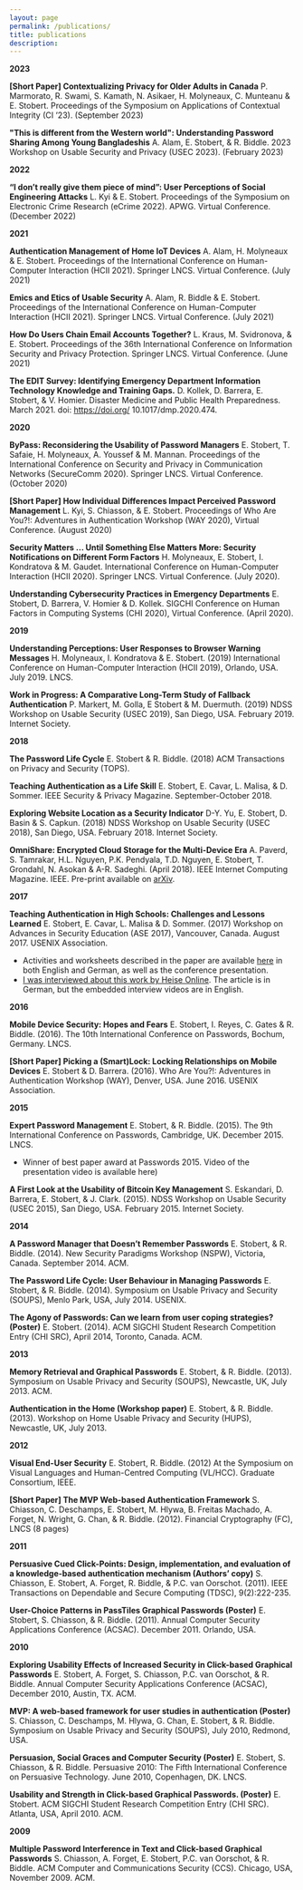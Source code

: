 ```yaml
---
layout: page
permalink: /publications/
title: publications
description: 
---
```

<!--
**2024**

**"I’m not planning on dying any time soon": A survey of digital legacy planning**
P. Marmorato, C. Fernandes, L. Kraus & E. Stobert. 
Proceedings of the International Conference on Human-Computer Interaction (HCII 2024). Springer LNCS. (To appear July 2024)

**A Comparative Long-Term Study of Fallback Authentication Schemes**
L. Lassak, P. Markert, M. Golla, E. Stobert, & M. Duermuth. 
The CHI Conference on Human Factors in Computing Systems (CHI 2024). (To Appear, May 2024)
-->
**2023**

**[Short Paper] Contextualizing Privacy for Older Adults in Canada**
P. Marmorato, R. Swami, S. Kamath, N. Asikaer, H. Molyneaux, C. Munteanu & E. Stobert. 
Proceedings of the Symposium on Applications of Contextual Integrity (CI ’23). (September 2023)

**"This is different from the Western world": Understanding Password Sharing Among Young Bangladeshis**
A. Alam, E. Stobert, & R. Biddle. 
2023 Workshop on Usable Security and Privacy (USEC 2023). (February 2023)

**2022**

**“I don’t really give them piece of mind”: User Perceptions of Social Engineering Attacks**
L. Kyi & E. Stobert. 
Proceedings of the Symposium on Electronic Crime Research (eCrime 2022). APWG. Virtual Conference. (December 2022)

**2021**

**Authentication Management of Home IoT Devices** 
A. Alam, H. Molyneaux & E. Stobert. 
Proceedings of the International Conference on Human-Computer Interaction (HCII 2021). Springer LNCS. Virtual Conference. (July 2021)

**Emics and Etics of Usable Security** 
A. Alam, R. Biddle & E. Stobert.
Proceedings of the International Conference on Human-Computer Interaction (HCII 2021). Springer LNCS. Virtual Conference. (July 2021)

**How Do Users Chain Email Accounts Together?** 
L. Kraus, M. Svidronova, & E. Stobert. 
Proceedings of the 36th International Conference on Information Security and Privacy Protection. Springer LNCS. Virtual Conference. (June 2021)

**The EDIT Survey: Identifying Emergency Department Information Technology Knowledge and Training Gaps.** 
D. Kollek, D. Barrera, E. Stobert, & V. Homier.
Disaster Medicine and Public Health Preparedness. March 2021. doi: https://doi.org/ 10.1017/dmp.2020.474.

**2020**

**ByPass: Reconsidering the Usability of Password Managers** 
E. Stobert, T. Safaie, H. Molyneaux, A. Youssef & M. Mannan.
Proceedings of the International Conference on Security and Privacy in Communication Networks (SecureComm 2020). Springer LNCS. Virtual Conference. (October 2020)

**[Short Paper] How Individual Differences Impact Perceived Password Management** 
L. Kyi, S. Chiasson, & E. Stobert.
Proceedings of Who Are You?!: Adventures in Authentication Workshop (WAY 2020), Virtual Conference. (August 2020)

**Security Matters ... Until Something Else Matters More: Security Notifications on Different Form Factors**
H. Molyneaux, E. Stobert, I. Kondratova & M. Gaudet. International Conference on Human-Computer Interaction (HCII 2020). Springer LNCS. Virtual Conference. (July 2020).

**Understanding Cybersecurity Practices in Emergency Departments**
E. Stobert, D. Barrera, V. Homier & D. Kollek. 
SIGCHI Conference on Human Factors in Computing Systems (CHI 2020), Virtual Conference. (April 2020).


**2019**

**Understanding Perceptions: User Responses to Browser Warning Messages**
H. Molyneaux, I. Kondratova & E. Stobert. (2019) International Conference on Human-Computer Interaction (HCII 2019), Orlando, USA. July 2019. LNCS.

**Work in Progress: A Comparative Long-Term Study of Fallback Authentication**
P. Markert, M. Golla, E Stobert & M. Duermuth. (2019) NDSS Workshop on Usable Security (USEC 2019), San Diego, USA. February 2019. Internet Society.

**2018**

**The Password Life Cycle**
E. Stobert & R. Biddle. (2018) ACM Transactions on Privacy and Security (TOPS). 

**Teaching Authentication as a Life Skill** E. Stobert, E. Cavar, L. Malisa, & D. Sommer. IEEE Security & Privacy Magazine. September-October 2018. 

**Exploring Website Location as a Security Indicator**
D-Y. Yu, E. Stobert, D. Basin & S. Capkun. (2018) NDSS Workshop on Usable Security (USEC 2018), San Diego, USA. February 2018. Internet Society.

**OmniShare: Encrypted Cloud Storage for the Multi-Device Era**
A. Paverd, S. Tamrakar, H.L. Nguyen, P.K. Pendyala, T.D. Nguyen, E. Stobert, T. Grondahl, N. Asokan & A-R. Sadeghi. (April 2018). IEEE Internet Computing Magazine. IEEE. Pre-print available on [arXiv](http://arxiv.org/abs/1511.02119).

**2017**

**Teaching Authentication in High Schools: Challenges and Lessons Learned**
E. Stobert, E. Cavar, L. Malisa & D. Sommer. (2017) Workshop on Advances in Security Education (ASE 2017), Vancouver, Canada. August 2017. USENIX Association.
* Activities and worksheets described in the paper are available [here](http://www.syssec.ethz.ch/research/high-school-security-education.html) in both English and German, as well as the conference presentation.
* [I was interviewed about this work by Heise Online](https://www.heise.de/newsticker/meldung/Sexualkunde-soll-Unterricht-ueber-IT-Sicherheit-inspirieren-3811231.html). The article is in German, but the embedded interview videos are in English.


**2016**

**Mobile Device Security: Hopes and Fears**
E. Stobert, I. Reyes, C. Gates & R. Biddle. (2016). The 10th International Conference on Passwords, Bochum, Germany. LNCS.

**[Short Paper] Picking a (Smart)Lock: Locking Relationships on Mobile Devices**
E. Stobert & D. Barrera. (2016). Who Are You?!: Adventures in Authentication Workshop (WAY), Denver, USA. June 2016. USENIX Association.


**2015**

**Expert Password Management**
E. Stobert, & R. Biddle. (2015). The 9th International Conference on Passwords, Cambridge, UK. December 2015. LNCS.
* Winner of best paper award at Passwords 2015. Video of the presentation video is available here)

**A First Look at the Usability of Bitcoin Key Management**
S. Eskandari, D. Barrera, E. Stobert, & J. Clark. (2015). NDSS Workshop on Usable Security (USEC 2015), San Diego, USA. February 2015. Internet Society.


**2014**

**A Password Manager that Doesn’t Remember Passwords**
E. Stobert, & R. Biddle. (2014). New Security Paradigms Workshop (NSPW), Victoria, Canada. September 2014. ACM.

**The Password Life Cycle: User Behaviour in Managing Passwords**
E. Stobert, & R. Biddle. (2014). Symposium on Usable Privacy and Security (SOUPS), Menlo Park, USA, July 2014. USENIX.

**The Agony of Passwords: Can we learn from user coping strategies? (Poster)**
E. Stobert. (2014). ACM SIGCHI Student Research Competition Entry (CHI SRC), April 2014, Toronto, Canada. ACM.


**2013**

**Memory Retrieval and Graphical Passwords**
E. Stobert, & R. Biddle. (2013). Symposium on Usable Privacy and Security (SOUPS), Newcastle, UK, July 2013. ACM.

**Authentication in the Home (Workshop paper)**
E. Stobert, & R. Biddle. (2013). Workshop on Home Usable Privacy and Security (HUPS), Newcastle, UK, July 2013.


**2012**

**Visual End-User Security**
E. Stobert, R. Biddle. (2012) At the Symposium on Visual Languages and Human-Centred Computing (VL/HCC). Graduate Consortium, IEEE.

**[Short Paper] The MVP Web-based Authentication Framework**
S. Chiasson, C. Deschamps, E. Stobert, M. Hlywa, B. Freitas Machado, A. Forget, N. Wright, G. Chan, & R. Biddle. (2012). Financial Cryptography (FC), LNCS (8 pages)


**2011**

**Persuasive Cued Click-Points: Design, implementation, and evaluation of a knowledge-based authentication mechanism (Authors’ copy)**
S. Chiasson, E. Stobert, A. Forget, R. Biddle, & P.C. van Oorschot. (2011). IEEE Transactions on Dependable and Secure Computing (TDSC), 9(2):222-235.

**User-Choice Patterns in PassTiles Graphical Passwords (Poster)**
E. Stobert, S. Chiasson, & R. Biddle. (2011). Annual Computer Security Applications Conference (ACSAC). December 2011. Orlando, USA.

**2010**

**Exploring Usability Effects of Increased Security in Click-based Graphical Passwords**
E. Stobert, A. Forget, S. Chiasson, P.C. van Oorschot, & R. Biddle.  Annual Computer Security Applications Conference (ACSAC), December 2010, Austin, TX. ACM.

**MVP: A web-based framework for user studies in authentication (Poster)**
S. Chiasson, C. Deschamps, M. Hlywa, G. Chan, E. Stobert, & R. Biddle.  Symposium on Usable Privacy and Security (SOUPS), July 2010, Redmond, USA.

**Persuasion, Social Graces and Computer Security (Poster)**
E. Stobert, S. Chiasson, & R. Biddle. 
Persuasive 2010: The Fifth International Conference on Persuasive Technology. June 2010, Copenhagen, DK. LNCS.

**Usability and Strength in Click-based Graphical Passwords. (Poster)**
E. Stobert. 
ACM SIGCHI Student Research Competition Entry (CHI SRC). Atlanta, USA, April 2010. ACM.

**2009**

**Multiple Password Interference in Text and Click-based Graphical Passwords**
S. Chiasson, A. Forget, E. Stobert, P.C. van Oorschot, & R. Biddle. 
ACM Computer and Communications Security (CCS). Chicago, USA, November 2009. ACM.
